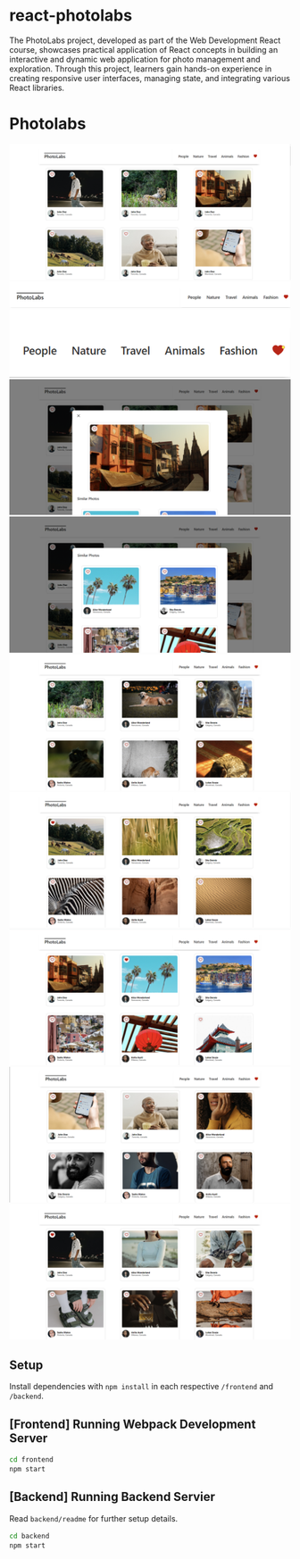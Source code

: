 # react-photolabs

The PhotoLabs project, developed as part of the Web Development React course, showcases practical application of React concepts in building an interactive and dynamic web application for photo management and exploration. Through this project, learners gain hands-on experience in creating responsive user interfaces, managing state, and integrating various React libraries.

# Photolabs
!["The initial landing page of Photolabs, providing a glimpse of its user-friendly interface."](docs/photo-labs-starter-page.png)
!["The top navigation bar, offering easy access to key features and topics within the Photolabs application."](docs/photo-top-navigation.png)
!["Photolabs displaying a notification"](/docs/photo-with-notification.png)
!["A Modal window within Photolabs when user click a photo"](docs/photo-modal.png)
!["Display similar photos or related topics within a modal"](docs/modal-similar-photos.png)
!["Animals Topic"](docs/photo-topic-animals.png)
!["Nature Topic"](docs/photo-topic-nature.png)
!["Travel Topic"](docs/photo-topic-travel.png)
!["People Topic"](docs/photo-topic-people.png)
!["Fashion Topic"](docs/photo-topic-fashion.png)

## Setup

Install dependencies with `npm install` in each respective `/frontend` and `/backend`.

## [Frontend] Running Webpack Development Server

```sh
cd frontend
npm start
```

## [Backend] Running Backend Servier

Read `backend/readme` for further setup details.

```sh
cd backend
npm start
```
